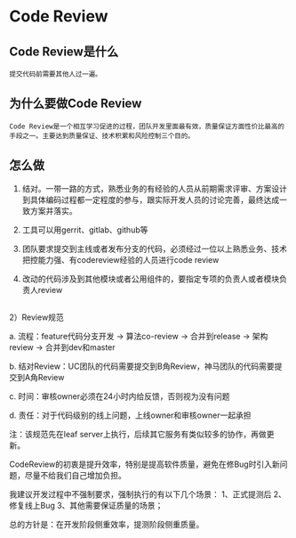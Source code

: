 # Code Review

## Code Review是什么

    提交代码前需要其他人过一遍。

## 为什么要做Code Review

    Code Review是一个相互学习促进的过程，团队开发里面最有效，质量保证方面性价比最高的手段之一。主要达到质量保证、技术积累和风险控制三个目的。

## 怎么做

1. 结对。一带一路的方式，熟悉业务的有经验的人员从前期需求评审、方案设计到具体编码过程都一定程度的参与，跟实际开发人员的讨论完善，最终达成一致方案并落实。

1. 工具可以用gerrit、gitlab、github等

2. 团队要求提交到主线或者发布分支的代码，必须经过一位以上熟悉业务、技术把控能力强、有codereview经验的人员进行code review

3. 改动的代码涉及到其他模块或者公用组件的，要指定专项的负责人或者模块负责人review

## 

2）Review规范

a. 流程：feature代码分支开发 -> 算法co-review -> 合并到release -> 架构review -> 合并到dev和master

b. 结对Review：UC团队的代码需要提交到B角Review，神马团队的代码需要提交到A角Review

c. 时间：审核owner必须在24小时内给反馈，否则视为没有问题

d. 责任：对于代码级别的线上问题，上线owner和审核owner一起承担

注：该规范先在leaf server上执行，后续其它服务有类似较多的协作，再做更新。


CodeReview的初衷是提升效率，特别是提高软件质量，避免在修Bug时引入新问题，尽量不给我们自己增加负担。

我建议开发过程中不强制要求，强制执行的有以下几个场景：
1、正式提测后
2、修复线上Bug
3、其他需要保证质量的场景；

总的方针是：在开发阶段侧重效率，提测阶段侧重质量。

